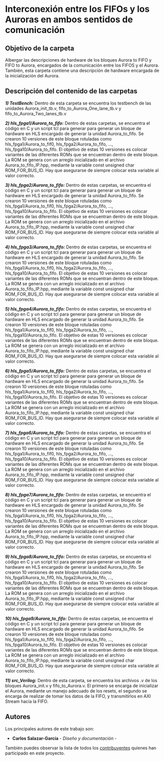 # Interconexión entre los FIFOs y los Auroras en ambos sentidos de comunicación

## Objetivo de la carpeta

Albergar las descripciones de hardware de los bloques Aurora to FIFO y FIFO to Aurora, encargados de la comunicación entre los FIFOS y el Aurora. También, esta carpeta contiene una descripción de hardware encargada de la inicialización del Aurora.

## Descripción del contenido de las carpetas


***1) TestBench:*** Dentro de esta carpeta se encuentra los testbench de las unidades Aurora_init_tb.v, fifo_to_Aurora_One_lane_tb.v y fifo_to_Aurora_Two_lanes_tb.v

***2) hls_fpga1/Aurora_to_fifo:*** Dentro de estas carpetas, se encuentra el código en C y un script tcl para generar para generar un bloque de hardware en HLS encargado de generar la unidad Aurora_to_fifo. Se crearon 10 versiones de este bloque rotuladas como hls_fpga1/Aurora_to_fif0, hls_fpga2/Aurora_to_fifo, ..., hls_fpga10/Aurora_to_fifo. El objetivo de estas 10 versiones es colocar variantes de las diferentes ROMs que se encuentran dentro de este bloque. La ROM se genera con un arreglo inicializado en el archivo Aurora_to_fifo_IP.hpp, mediante la variable const unsigned char ROM_FOR_BUS_ID. Hay que asegurarse de siempre colocar esta variable al valor correcto.

***3) hls_fpga2/Aurora_to_fifo:*** Dentro de estas carpetas, se encuentra el código en C y un script tcl para generar para generar un bloque de hardware en HLS encargado de generar la unidad Aurora_to_fifo. Se crearon 10 versiones de este bloque rotuladas como hls_fpga1/Aurora_to_fif0, hls_fpga2/Aurora_to_fifo, ..., hls_fpga10/Aurora_to_fifo. El objetivo de estas 10 versiones es colocar variantes de las diferentes ROMs que se encuentran dentro de este bloque. La ROM se genera con un arreglo inicializado en el archivo Aurora_to_fifo_IP.hpp, mediante la variable const unsigned char ROM_FOR_BUS_ID. Hay que asegurarse de siempre colocar esta variable al valor correcto.

***4) hls_fpga3/Aurora_to_fifo:*** Dentro de estas carpetas, se encuentra el código en C y un script tcl para generar para generar un bloque de hardware en HLS encargado de generar la unidad Aurora_to_fifo. Se crearon 10 versiones de este bloque rotuladas como hls_fpga1/Aurora_to_fif0, hls_fpga2/Aurora_to_fifo, ..., hls_fpga10/Aurora_to_fifo. El objetivo de estas 10 versiones es colocar variantes de las diferentes ROMs que se encuentran dentro de este bloque. La ROM se genera con un arreglo inicializado en el archivo Aurora_to_fifo_IP.hpp, mediante la variable const unsigned char ROM_FOR_BUS_ID. Hay que asegurarse de siempre colocar esta variable al valor correcto.

***5) hls_fpga4/Aurora_to_fifo:*** Dentro de estas carpetas, se encuentra el código en C y un script tcl para generar para generar un bloque de hardware en HLS encargado de generar la unidad Aurora_to_fifo. Se crearon 10 versiones de este bloque rotuladas como hls_fpga1/Aurora_to_fif0, hls_fpga2/Aurora_to_fifo, ..., hls_fpga10/Aurora_to_fifo. El objetivo de estas 10 versiones es colocar variantes de las diferentes ROMs que se encuentran dentro de este bloque. La ROM se genera con un arreglo inicializado en el archivo Aurora_to_fifo_IP.hpp, mediante la variable const unsigned char ROM_FOR_BUS_ID. Hay que asegurarse de siempre colocar esta variable al valor correcto.

***6) hls_fpga5/Aurora_to_fifo:*** Dentro de estas carpetas, se encuentra el código en C y un script tcl para generar para generar un bloque de hardware en HLS encargado de generar la unidad Aurora_to_fifo. Se crearon 10 versiones de este bloque rotuladas como hls_fpga1/Aurora_to_fif0, hls_fpga2/Aurora_to_fifo, ..., hls_fpga10/Aurora_to_fifo. El objetivo de estas 10 versiones es colocar variantes de las diferentes ROMs que se encuentran dentro de este bloque. La ROM se genera con un arreglo inicializado en el archivo Aurora_to_fifo_IP.hpp, mediante la variable const unsigned char ROM_FOR_BUS_ID. Hay que asegurarse de siempre colocar esta variable al valor correcto.

***7) hls_fpga6/Aurora_to_fifo:*** Dentro de estas carpetas, se encuentra el código en C y un script tcl para generar para generar un bloque de hardware en HLS encargado de generar la unidad Aurora_to_fifo. Se crearon 10 versiones de este bloque rotuladas como hls_fpga1/Aurora_to_fif0, hls_fpga2/Aurora_to_fifo, ..., hls_fpga10/Aurora_to_fifo. El objetivo de estas 10 versiones es colocar variantes de las diferentes ROMs que se encuentran dentro de este bloque. La ROM se genera con un arreglo inicializado en el archivo Aurora_to_fifo_IP.hpp, mediante la variable const unsigned char ROM_FOR_BUS_ID. Hay que asegurarse de siempre colocar esta variable al valor correcto.

***8) hls_fpga7/Aurora_to_fifo:*** Dentro de estas carpetas, se encuentra el código en C y un script tcl para generar para generar un bloque de hardware en HLS encargado de generar la unidad Aurora_to_fifo. Se crearon 10 versiones de este bloque rotuladas como hls_fpga1/Aurora_to_fif0, hls_fpga2/Aurora_to_fifo, ..., hls_fpga10/Aurora_to_fifo. El objetivo de estas 10 versiones es colocar variantes de las diferentes ROMs que se encuentran dentro de este bloque. La ROM se genera con un arreglo inicializado en el archivo Aurora_to_fifo_IP.hpp, mediante la variable const unsigned char ROM_FOR_BUS_ID. Hay que asegurarse de siempre colocar esta variable al valor correcto.

***9) hls_fpga8/Aurora_to_fifo:*** Dentro de estas carpetas, se encuentra el código en C y un script tcl para generar para generar un bloque de hardware en HLS encargado de generar la unidad Aurora_to_fifo. Se crearon 10 versiones de este bloque rotuladas como hls_fpga1/Aurora_to_fif0, hls_fpga2/Aurora_to_fifo, ..., hls_fpga10/Aurora_to_fifo. El objetivo de estas 10 versiones es colocar variantes de las diferentes ROMs que se encuentran dentro de este bloque. La ROM se genera con un arreglo inicializado en el archivo Aurora_to_fifo_IP.hpp, mediante la variable const unsigned char ROM_FOR_BUS_ID. Hay que asegurarse de siempre colocar esta variable al valor correcto.

***10) hls_fpga9/Aurora_to_fifo:*** Dentro de estas carpetas, se encuentra el código en C y un script tcl para generar para generar un bloque de hardware en HLS encargado de generar la unidad Aurora_to_fifo. Se crearon 10 versiones de este bloque rotuladas como hls_fpga1/Aurora_to_fif0, hls_fpga2/Aurora_to_fifo, ..., hls_fpga10/Aurora_to_fifo. El objetivo de estas 10 versiones es colocar variantes de las diferentes ROMs que se encuentran dentro de este bloque. La ROM se genera con un arreglo inicializado en el archivo Aurora_to_fifo_IP.hpp, mediante la variable const unsigned char ROM_FOR_BUS_ID. Hay que asegurarse de siempre colocar esta variable al valor correcto.

***11) src_Verilog:*** Dentro de esta carpeta, se encuentra los archivos .v de los bloques Aurora_init.v y fifo_to_Aurora.v. El primero se encarga de inicializar el Aurora, mediante un manejo adecuado de los resets, el segundo se encarga de realizar de tomar los datos de la FIFO, y transmitirlos en AXI Stream hacia la FIFO.


## Autores

Los principales autores de este trabajo son:

* **Carlos Salazar-García** - *Diseño y documentación* -

También puedes observar la lista de todos los [contribuyentes](https://github.com/cadriansalazarg/InterfacesZynq/contributors) quíenes han participado en este proyecto. 

